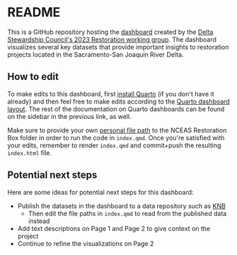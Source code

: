 # README

This is a GitHub repository hosting the [dashboard](https://delta-stewardship-council.github.io/restoration_synthesis/) created by the [Delta Stewardship Council's 2023 Restoration working group](https://www.deltacouncil.ca.gov/delta-science-program/science-synthesis-working-group). The dashboard visualizes several key datasets that provide important insights to restoration projects located in the Sacramento-San Joaquin River Delta. 

## How to edit

To make edits to this dashboard, first [install Quarto](https://quarto.org/docs/dashboards/#getting-started) (if you don't have it already) and then feel free to make edits according to the [Quarto dashboard layout](https://quarto.org/docs/dashboards/layout.html). The rest of the documentation on Quarto dashboards can be found on the sidebar in the previous link, as well.

Make sure to provide your own [personal file path](https://github.com/Delta-Stewardship-Council/restoration_synthesis/blob/main/index.qmd#L28) to the NCEAS Restoration Box folder in order to run the code in `index.qmd`. Once you're satisfied with your edits, remember to render `index.qmd` and commit+push the resulting `index.html` file. 

## Potential next steps

Here are some ideas for potential next steps for this dashboard:

- Publish the datasets in the dashboard to a data repository such as [KNB](https://knb.ecoinformatics.org/)
  - Then edit the file paths in `index.qmd` to read from the published data instead
- Add text descriptions on Page 1 and Page 2 to give context on the project
- Continue to refine the visualizations on Page 2
